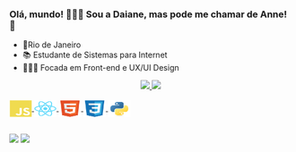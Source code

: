 ### Olá, mundo! 🙋🏻‍♀️ Sou a Daiane, mas pode me chamar de Anne! 👧
- 📌Rio de Janeiro
- 📚 Estudante de Sistemas para Internet
- 👩🏻‍💻 Focada em Front-end e UX/UI Design

<div align="center">
  <a href="https://github.com/daianeperiard">
  <img height="160em" src="https://github-readme-stats.vercel.app/api?username=daianeperiard&show_icons=true&theme=monokai&include_all_commits=true&count_private=true"/>
  <img height="160em" src="https://github-readme-stats.vercel.app/api/top-langs/?username=daianeperiard&layout=compact&langs_count=7&theme=monokai"/>
</div>

  <div style="display: inline_block"><br>
  <img align="center" alt="Rafa-Js" height="30" width="40" src="https://raw.githubusercontent.com/devicons/devicon/master/icons/javascript/javascript-plain.svg">

  <img align="center" alt="Rafa-React" height="30" width="40" src="https://raw.githubusercontent.com/devicons/devicon/master/icons/react/react-original.svg">
  <img align="center" alt="Rafa-HTML" height="30" width="40" src="https://raw.githubusercontent.com/devicons/devicon/master/icons/html5/html5-original.svg">
  <img align="center" alt="Rafa-CSS" height="30" width="40" src="https://raw.githubusercontent.com/devicons/devicon/master/icons/css3/css3-original.svg">
  <img align="center" alt="Rafa-Python" height="30" width="40" src="https://raw.githubusercontent.com/devicons/devicon/master/icons/python/python-original.svg">


<div>

 ##
    
<div>
  <a href="https://instagram.com/anneperiard" target="_blank"><img src="https://img.shields.io/badge/-Instagram-%23E4405F?style=for-the-badge&logo=instagram&logoColor=white" target="_blank"></a>
  <a href="https://www.linkedin.com/in/daianeperiard/" target="_blank"><img src="https://img.shields.io/badge/-LinkedIn-%230077B5?style=for-the-badge&logo=linkedin&logoColor=white" target="_blank"></a> 
  
</div>
  
